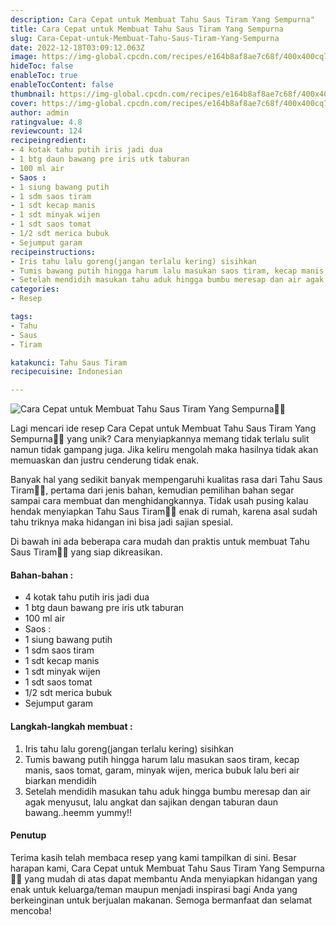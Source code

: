 ```yaml
---
description: Cara Cepat untuk Membuat Tahu Saus Tiram Yang Sempurna"
title: Cara Cepat untuk Membuat Tahu Saus Tiram Yang Sempurna
slug: Cara-Cepat-untuk-Membuat-Tahu-Saus-Tiram-Yang-Sempurna
date: 2022-12-18T03:09:12.063Z
image: https://img-global.cpcdn.com/recipes/e164b8af8ae7c68f/400x400cq70/photo.jpg
hideToc: false
enableToc: true
enableTocContent: false
thumbnail: https://img-global.cpcdn.com/recipes/e164b8af8ae7c68f/400x400cq70/photo.jpg
cover: https://img-global.cpcdn.com/recipes/e164b8af8ae7c68f/400x400cq70/photo.jpg
author: admin
ratingvalue: 4.8
reviewcount: 124
recipeingredient:
- 4 kotak tahu putih iris jadi dua
- 1 btg daun bawang pre iris utk taburan
- 100 ml air
- Saos :
- 1 siung bawang putih
- 1 sdm saos tiram
- 1 sdt kecap manis
- 1 sdt minyak wijen
- 1 sdt saos tomat
- 1/2 sdt merica bubuk
- Sejumput garam
recipeinstructions:
- Iris tahu lalu goreng(jangan terlalu kering) sisihkan
- Tumis bawang putih hingga harum lalu masukan saos tiram, kecap manis, saos tomat, garam, minyak wijen, merica bubuk lalu beri air biarkan mendidih
- Setelah mendidih masukan tahu aduk hingga bumbu meresap dan air agak menyusut, lalu angkat dan sajikan dengan taburan daun bawang..heemm yummy!!
categories:
- Resep

tags:
- Tahu
- Saus
- Tiram

katakunci: Tahu Saus Tiram
recipecuisine: Indonesian

---
```


![Cara Cepat untuk Membuat Tahu Saus Tiram Yang Sempurna👩‍🍳](https://img-global.cpcdn.com/recipes/e164b8af8ae7c68f/400x400cq70/photo.jpg)

Lagi mencari ide resep Cara Cepat untuk Membuat Tahu Saus Tiram Yang Sempurna👩‍🍳 yang unik? Cara menyiapkannya memang tidak terlalu sulit namun tidak gampang juga. Jika keliru mengolah maka hasilnya tidak akan memuaskan dan justru cenderung tidak enak.

Banyak hal yang sedikit banyak mempengaruhi kualitas rasa dari Tahu Saus Tiram👩‍🍳, pertama dari jenis bahan, kemudian pemilihan bahan segar sampai cara membuat dan menghidangkannya. Tidak usah pusing kalau hendak menyiapkan Tahu Saus Tiram👩‍🍳 enak di rumah, karena asal sudah tahu triknya maka hidangan ini bisa jadi sajian spesial.

Di bawah ini ada beberapa cara mudah dan praktis untuk membuat Tahu Saus Tiram👩‍🍳 yang siap dikreasikan.

<!--inarticleads1-->

#### Bahan-bahan :

- 4 kotak tahu putih iris jadi dua
- 1 btg daun bawang pre iris utk taburan
- 100 ml air
- Saos :
- 1 siung bawang putih
- 1 sdm saos tiram
- 1 sdt kecap manis
- 1 sdt minyak wijen
- 1 sdt saos tomat
- 1/2 sdt merica bubuk
- Sejumput garam

<!--inarticleads2-->

#### Langkah-langkah membuat :

1. Iris tahu lalu goreng(jangan terlalu kering) sisihkan
1. Tumis bawang putih hingga harum lalu masukan saos tiram, kecap manis, saos tomat, garam, minyak wijen, merica bubuk lalu beri air biarkan mendidih
1. Setelah mendidih masukan tahu aduk hingga bumbu meresap dan air agak menyusut, lalu angkat dan sajikan dengan taburan daun bawang..heemm yummy!!

#### Penutup

Terima kasih telah membaca resep yang kami tampilkan di sini. Besar harapan kami, Cara Cepat untuk Membuat Tahu Saus Tiram Yang Sempurna👩‍🍳 yang mudah di atas dapat membantu Anda menyiapkan hidangan yang enak untuk keluarga/teman maupun menjadi inspirasi bagi Anda yang berkeinginan untuk berjualan makanan. Semoga bermanfaat dan selamat mencoba!